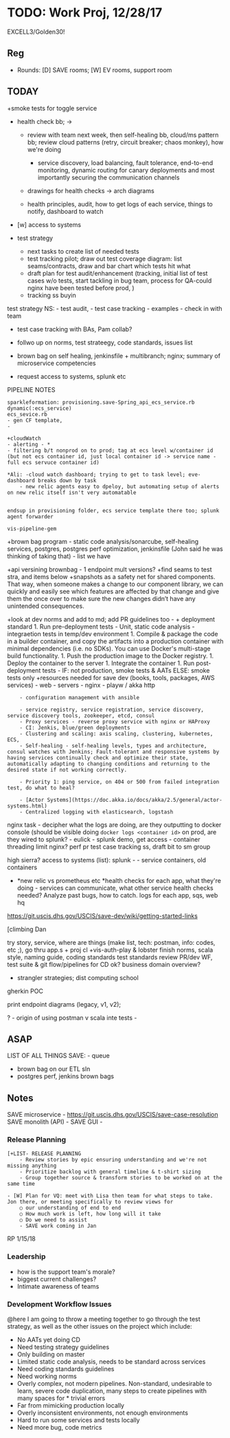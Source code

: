 # TODO: Work Proj, 12/28/17

EXCELL3/Golden30!

## Reg

- Rounds: [D] SAVE rooms; [W] EV rooms, support room

## TODAY

+smoke tests for toggle service


- health check bb; -> 
    - review with team next week, then self-healing bb, cloud/ms pattern bb; review cloud patterns (retry, circuit breaker; chaos monkey), how we're doing
        - service discovery, load balancing, fault tolerance, end-to-end monitoring, dynamic routing for canary deployments and most importantly securing the communication channels
        
    - drawings for health checks -> arch diagrams
    - health principles, audit, how to get logs of each service, things to notify, dashboard to watch

- [w] access to systems 

- test strategy
    - next tasks to create list of needed tests
    - test tracking pilot; draw out test coverage diagram: list seams/contracts, draw and bar chart which tests hit what
    - draft plan for test audit/enhancement (tracking, initial list of test cases w/o tests, start tackling in bug team, process for QA-could nginx have been tested before prod, )
    - tracking ss buyin

test strategy NS: 
    - test audit, 
    - test case tracking
    - examples
    - check in with team

- test case tracking with BAs, Pam collab?
- follwo up on norms, test strateegy, code standards, issues list

- brown bag on self healing, jenkinsfile + multibranch; nginx; summary of microservice competencies
- request access to systems, splunk etc


PIPELINE NOTES

    sparkleformation: provisioning.save-Spring_api_ecs_service.rb
    dynamic(:ecs_service)
    ecs_sevice.rb
    - gen CF template, 
    - 

    +cloudWatch 
    - alerting - *
    - filtering b/t nonprod on to prod; tag at ecs level w/container id (but not ecs container id, just local container id -> service name - full ecs servuce container id)

    *Ali: -cloud watch dashboard; trying to get to task level; eve-dashboard breaks down by task
        - new relic agents easy to dpeloy, but automating setup of alerts on new relic itself isn't very automatable


    endsup in provisioning folder, ecs service template there too; splunk agent forwarder 

    vis-pipeline-gem


+brown bag program
    - static code analysis/sonarcube, self-healing services, postgres, postgres perf optimization, jenkinsfile (John said he was thinking of taking that)
    - list we have

+api versining brownbag - 1 endpoint mult versions?
+find seams to test stra, and items below
     +snapshots as a safety net for shared components.  That way, when someone makes a change to our component library, we can quickly and easily see which features are affected by that change and give them the once over to make sure the new changes didn’t have any unintended consequences.

+look at dev norms and add to md; add PR guidelines too
    - 
    + deployment standard
        1. Run pre-deployment tests
            - Unit, static code analysis
            - integraetion tests in temp/dev environment
        1. Compile & package the code in a builder container, and copy the artifacts into a production container with minimal dependencies (i.e. no SDKs). You can use Docker's multi-stage build functionality.
        1. Push the production image to the Docker registry.
        1. Deploy the container to the server
        1. Integrate the container
        1. Run post-deployment tests
            - IF: not production, smoke tests & AATs ELSE: smoke tests only
    +resources needed for save dev (books, tools, packages, AWS services)
        - web
            - servers
                - nginx
                - playw / akka http
        
        - configuration management with ansible

        - service registry, service registration, service discovery, service discovery tools, zookeeper, etcd, consul
        - Proxy services - reverse proxy service with nginx or HAProxy
        - CI: Jenkis, blue/green deployments
        - Clustering and scaling: axis scaling, clustering, kubernetes, ECS, 
        - Self-healing - self-healing levels, types and architecture, consul watches with Jenkins; Fault-tolerant and responsive systems by having services continually check and optimize their state, automatically adapting to changing conditions and returning to the desired state if not working correctly.

        - Priority 1: ping service, on 404 or 500 from failed integration test, do what to heal?

        - [Actor Systems](https://doc.akka.io/docs/akka/2.5/general/actor-systems.html)
        - Centralized logging with elasticsearch, logstash
nginx task
    - decipher what the logs are doing, are they outputting to docker console (should be visible doing `docker logs <container id>` on prod, are they wired to splunk?
    - eulick - splunk demo, get access
    - container threading limit nginx?
perf pr
test case tracking ss, draft bit to sm group

high sierra?
access to systems (list): 
    splunk - 
        - service containers, old containers
*   *new relic vs prometheus etc
        *health checks for each app, what they're doing - services can communicate, what other service health checks needed? Analyze past bugs, how to catch.
        logs for each app, 
    sqs, 
    web hq


https://git.uscis.dhs.gov/USCIS/save-dev/wiki/getting-started-links

[climbing
Dan

try story, service, where are things (make list, tech: postman, info: codes, etc ;), go thru app.s + proj cl
    +vis-auth-play & lobster
finish norms, 
    scala style, naming guide, coding standards
    test standards
    review PR/dev WF, test suite & git flow/pipelines for CD ok?
business domain overview?
- strangler strategies; dist computing school

gherkin POC 

print endpoint diagrams (legacy, v1, v2); 

?
    - origin of using postman v scala inte tests
    - 

## ASAP

LIST OF ALL THINGS SAVE:
    - queue

- brown bag on our ETL sln
- postgres perf, jenkins brown bags

    

## Notes 

SAVE microservice - https://git.uscis.dhs.gov/USCIS/save-case-resolution
SAVE monolith (API) - 
SAVE GUI - 

### Release Planning

    [+LIST- RELEASE PLANNING
        - Review stories by epic ensuring understanding and we're not missing anything
        - Prioritize backlog with general timeline & t-shirt sizing
        - Group together source & transform stories to be worked on at the same time

    - [W] Plan for VQ: meet with Lisa then team for what steps to take. Jon there, or meeting specifically to review views for 
        ○ our understanding of end to end
        ○ How much work is left, how long will it take
        ○ Do we need to assist
        - SAVE work coming in Jan



RP 1/15/18


### Leadership

- how is the support team's morale?
- biggest current challenges?
- Intimate awareness of teams


### Development Workflow Issues

@here I am going to throw a meeting together to go through the test strategy, as well as the other issues on the project which include:

* No AATs yet doing CD
* Need testing strategy guidelines
* Only building on master
* Limited static code analysis, needs to be standard across services
* Need coding standards guidelines
* Need working norms
* Overly complex, not modern pipelines. Non-standard, undesirable to learn, severe code duplication, many steps to create pipelines with many spaces for * trivial errors
* Far from mimicking production locally
* Overly inconsistent environments, not enough environments
* Hard to run some services and tests locally
* Need more bug, code metrics